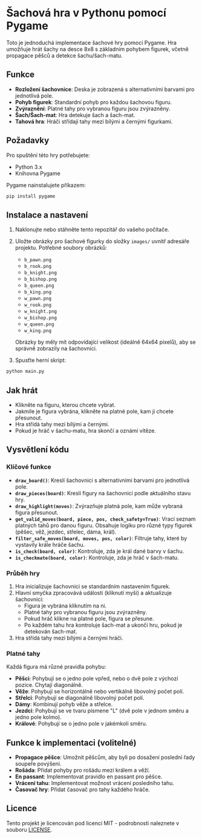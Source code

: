# Šachová hra v Pythonu pomocí Pygame

Toto je jednoduchá implementace šachové hry pomocí Pygame. Hra umožňuje hrát šachy na desce 8x8 s základním pohybem figurek, včetně propagace pěšců a detekce šachu/šach-matu.

## Funkce
- **Rozložení šachovnice**: Deska je zobrazená s alternativními barvami pro jednotlivá pole.
- **Pohyb figurek**: Standardní pohyb pro každou šachovou figuru.
- **Zvýraznění**: Platné tahy pro vybranou figuru jsou zvýrazněny.
- **Šach/Šach-mat**: Hra detekuje šach a šach-mat.
- **Tahová hra**: Hráči střídají tahy mezi bílými a černými figurkami.

## Požadavky
Pro spuštění této hry potřebujete:
- Python 3.x
- Knihovna Pygame

Pygame nainstalujete příkazem:

```bash
pip install pygame
```

## Instalace a nastavení
1. Naklonujte nebo stáhněte tento repozitář do vašeho počítače.
2. Uložte obrázky pro šachové figurky do složky `images/` uvnitř adresáře projektu. Potřebné soubory obrázků:
   - `b_pawn.png`
   - `b_rook.png`
   - `b_knight.png`
   - `b_bishop.png`
   - `b_queen.png`
   - `b_king.png`
   - `w_pawn.png`
   - `w_rook.png`
   - `w_knight.png`
   - `w_bishop.png`
   - `w_queen.png`
   - `w_king.png`

   Obrázky by měly mít odpovídající velikost (ideálně 64x64 pixelů), aby se správně zobrazily na šachovnici.

3. Spusťte herní skript:

```bash
python main.py
```

## Jak hrát
- Klikněte na figuru, kterou chcete vybrat.
- Jakmile je figura vybrána, klikněte na platné pole, kam ji chcete přesunout.
- Hra střídá tahy mezi bílými a černými.
- Pokud je hráč v šachu-matu, hra skončí a oznámí vítěze.

## Vysvětlení kódu

### Klíčové funkce

- **`draw_board()`**: Kreslí šachovnici s alternativními barvami pro jednotlivá pole.
- **`draw_pieces(board)`**: Kreslí figury na šachovnici podle aktuálního stavu hry.
- **`draw_highlight(moves)`**: Zvýrazňuje platná pole, kam může vybraná figura přesunout.
- **`get_valid_moves(board, piece, pos, check_safety=True)`**: Vrací seznam platných tahů pro danou figuru. Obsahuje logiku pro různé typy figurek (pěšec, věž, jezdec, střelec, dáma, král).
- **`filter_safe_moves(board, moves, pos, color)`**: Filtruje tahy, které by vystavily krále hráče šachu.
- **`is_check(board, color)`**: Kontroluje, zda je král dané barvy v šachu.
- **`is_checkmate(board, color)`**: Kontroluje, zda je hráč v šach-matu.

### Průběh hry

1. Hra inicializuje šachovnici se standardním nastavením figurek.
2. Hlavní smyčka zpracovává události (kliknutí myši) a aktualizuje šachovnici:
   - Figura je vybrána kliknutím na ni.
   - Platné tahy pro vybranou figuru jsou zvýrazněny.
   - Pokud hráč klikne na platné pole, figura se přesune.
   - Po každém tahu hra kontroluje šach-mat a ukončí hru, pokud je detekován šach-mat.
3. Hra střídá tahy mezi bílými a černými hráči.

### Platné tahy
Každá figura má různé pravidla pohybu:
- **Pěšci**: Pohybují se o jedno pole vpřed, nebo o dvě pole z výchozí pozice. Chytají diagonálně.
- **Věže**: Pohybují se horizontálně nebo vertikálně libovolný počet polí.
- **Střelci**: Pohybují se diagonálně libovolný počet polí.
- **Dámy**: Kombinují pohyb věže a střelce.
- **Jezdci**: Pohybují se ve tvaru písmene "L" (dvě pole v jednom směru a jedno pole kolmo).
- **Králové**: Pohybují se o jedno pole v jakémkoli směru.

## Funkce k implementaci (volitelné)
- **Propagace pěšce**: Umožnit pěšcům, aby byli po dosažení poslední řady soupeře povýšeni.
- **Rošáda**: Přidat pohyby pro rošádu mezi králem a věží.
- **En passant**: Implementovat pravidlo en passant pro pěšce.
- **Vrácení tahu**: Implementovat možnost vrácení posledního tahu.
- **Časovač hry**: Přidat časovač pro tahy každého hráče.

## Licence
Tento projekt je licencován pod licencí MIT - podrobnosti naleznete v souboru [LICENSE](LICENSE).
